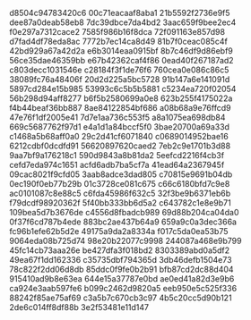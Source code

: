 d8504c94783420c6
00c71eacaaf8aba1
21b5592f2736e9f5
dee87a0deab58eb8
7dc39dbce7da4bd2
3aac659f9bee2ec4
f0e297a7312cace2
7585f986b16f8dca
72f091163e857d98
d7fad4df78eda8ac
7772b7ec14ca8d49
81b7f0ceac085c4f
42bd929a67a42d2a
e6b3014eaa0915bf
8b7c46df9d86ebf9
56ce35dae46359bb
e67b42362caf4f86
0ead40f267187ad2
c803decc1031546e
c28184f3f1de76f6
760cea0e086c86c5
38089fc76a48406f
20d2d225a5bc5728
91b147a6e141091d
5897cd284e15b985
53993c6c5b5b5881
c5234ea720f02054
56b298d94aff8277
b6f5b2580699a0e8
623b255f4175022a
f4b44beaf36bb887
8ae84122854bf686
a08b68a9e76ffcd9
47e76f1df2005e41
7d7e1aa736c553f5
a8a1075ea698db84
669c5687762f97d1
e4a1d1a84bccf5f0
3bae20700a69a33d
c1468a5b68aff0a0
29c2d41cf6071840
c0689014952bae16
6212cdbf0dcdfd91
56620897620caed2
7eb2c9e1701b3d88
9aa7bf9a176218c1
590d9843a8b81da2
5eefcd2216f4cb3f
cefd7eda974c1651
acfd6adb7ba5cf7a
41ead64a2367945f
09cac8021f9cfd05
3aab8adce3dad805
c70815e9691b04db
0ec190f0eb77b29b
01c3728ce081c675
c66c6180bfd7c9e8
ac0101087c8e88c5
c6fda45986f632c5
32f3be9b6371eb6b
f79dcdf98920362f
5f40bb333bb6d5a2
c643782c1e8e9b71
109bea5d7b3676de
c4556d8fbadcb989
69d88b204ca04da0
0f37f6cd787b4ede
883bc2ae437b64a9
659a9c0a3dec366a
fc96b1efe62b5d2e
49175a9da2a8334a
f017c5da0ea53b75
9064eda08b725d74
98e20b22077c9998
244087a468e9b799
45fc14cb73aaa26e
be427dfa3f018bd2
8303389abd0a5df2
49ea67f1dd162336
c35735dbf794365d
3db46defb1504e73
78c822f2dd06d8db
85ddc0f9fe0b2b91
bfb87cd2dc88d404
915410ad9b8e63ea
644e15a37787e0bd
ae0ed41a82d3e9b6
ca924e3aab597fe6
b099c2462d9820a5
eeb950e5c525f336
88242f85ae75af69
c3a5b7c670cb3c97
4b5c20cc5d90b121
2de6c014ff8df88b
3e2f53481e11d147
